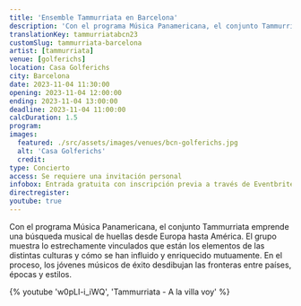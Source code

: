 ```yaml
---
title: 'Ensemble Tammurriata en Barcelona'
description: 'Con el programa Música Panamericana, el conjunto Tammurriata emprende una búsqueda musical de huellas desde Europa hasta América.'
translationKey: tammurriatabcn23
customSlug: tammurriata-barcelona
artist: [tammurriata]
venue: [golferichs]
location: Casa Golferichs
city: Barcelona
date: 2023-11-04 11:30:00
opening: 2023-11-04 12:00:00
ending: 2023-11-04 13:00:00
deadline: 2023-11-04 11:00:00
calcDuration: 1.5
program:
images:
  featured: ./src/assets/images/venues/bcn-golferichs.jpg
  alt: 'Casa Golferichs'
  credit:
type: Concierto
access: Se requiere una invitación personal
infobox: Entrada gratuita con inscripción previa a través de Eventbrite.
directregister:
youtube: true
---
```


Con el programa Música Panamericana, el conjunto Tammurriata emprende una búsqueda musical de huellas desde Europa hasta América. El grupo muestra lo estrechamente vinculados que están los elementos de las distintas culturas y cómo se han influido y enriquecido mutuamente. En el proceso, los jóvenes músicos de éxito desdibujan las fronteras entre países, épocas y estilos.

{% youtube 'w0pLI-i_iWQ', 'Tammurriata - A la villa voy' %}
